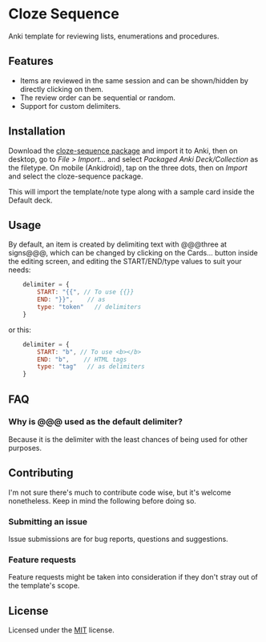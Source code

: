 # Cloze Sequence

Anki template for reviewing lists, enumerations and procedures.

## Features

- Items are reviewed in the same session and can be shown/hidden by directly clicking on them.
- The review order can be sequential or random.
- Support for custom delimiters.

## Installation

Download the [cloze-sequence package](https://github.com/tekinosman/cloze-sequence/raw/main/cloze-sequence.apkg) and import it to Anki, then on desktop, go to *File > Import...* and select *Packaged Anki Deck/Collection* as the filetype. On mobile (Ankidroid), tap on the three dots, then on *Import* and select the cloze-sequence package.

This will import the template/note type along with a sample card inside the Default deck.

## Usage

By default, an item is created by delimiting text with @@@three at signs@@@, which can be changed by clicking on the Cards... button inside the editing screen, and editing the START/END/type values to suit your needs:

```JavaScript
    delimiter = {
        START: "{{", // To use {{}}
        END: "}}",    // as
        type: "token"   // delimiters
    }
```
    
or this:

```JavaScript
    delimiter = {
        START: "b", // To use <b></b>
        END: "b",    // HTML tags
        type: "tag"   // as delimiters
    }
```

## FAQ

### Why is @@@ used as the default delimiter?

Because it is the delimiter with the least chances of being used for other purposes.

## Contributing

I'm not sure there's much to contribute code wise, but it's welcome nonetheless. Keep in mind the following before doing so.

### Submitting an issue

Issue submissions are for bug reports, questions and suggestions.

### Feature requests

Feature requests might be taken into consideration if they don't stray out of the template's scope.

## License

Licensed under the [MIT](LICENSE) license.
